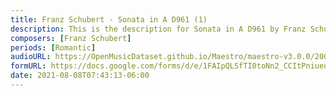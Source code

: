 ```yaml
---
title: Franz Schubert - Sonata in A D961 (1)
description: This is the description for Sonata in A D961 by Franz Schubert
composers: [Franz Schubert]
periods: [Romantic]
audioURL: https://OpenMusicDataset.github.io/Maestro/maestro-v3.0.0/2006/MIDI-Unprocessed_01_R2_2006_01_ORIG_MID--AUDIO_01_R2_2006_03_Track03_wav.midi
formURL: https://docs.google.com/forms/d/e/1FAIpQLSfTI0toNn2_CCItPniueu1dbpreF_noZBHjSgyiGiKaCMx4Og/viewform
date: 2021-08-08T07:43:13-06:00
---
```

